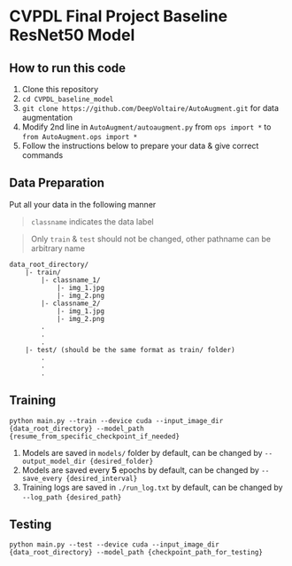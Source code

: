 # CVPDL Final Project Baseline ResNet50 Model
## How to run this code
1. Clone this repository
2. `cd CVPDL_baseline_model`
3. `git clone https://github.com/DeepVoltaire/AutoAugment.git` for data augmentation
4. Modify 2nd line in `AutoAugment/autoaugment.py` from `ops import *` to `from AutoAugment.ops import *`
5. Follow the instructions below to prepare your data & give correct commands

## Data Preparation
Put all your data in the following manner
> `classname` indicates the data label

> Only `train` & `test` should not be changed, other pathname can be arbitrary name
```
data_root_directory/
    |- train/
        |- classname_1/
            |- img_1.jpg
            |- img_2.png
        |- classname_2/
            |- img_1.jpg
            |- img_2.png
        .
        .
        .
    |- test/ (should be the same format as train/ folder)
        .
        .
        .
```

## Training
```
python main.py --train --device cuda --input_image_dir {data_root_directory} --model_path {resume_from_specific_checkpoint_if_needed}
```
1. Models are saved in `models/` folder by default, can be changed by `--output_model_dir {desired_folder}`
2. Models are saved every **5** epochs by default, can be changed by `--save_every {desired_interval}`
3. Training logs are saved in `./run_log.txt` by default, can be changed by `--log_path {desired_path}`

## Testing
```
python main.py --test --device cuda --input_image_dir {data_root_directory} --model_path {checkpoint_path_for_testing}
```